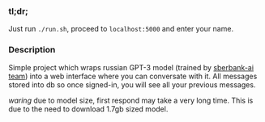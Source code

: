 ### tl;dr;

Just run `./run.sh`, proceed to `localhost:5000` and enter your name.

### Description

Simple project which wraps russian GPT-3 model (trained by [sberbank-ai team](https://github.com/sberbank-ai/ru-gpts)) 
into a web interface where you can conversate with it. All messages stored into db so once signed-in, you will see all your previous messages.

*waring* due to model size, first respond may take a very long time. This is due to the need to download 1.7gb sized model.
